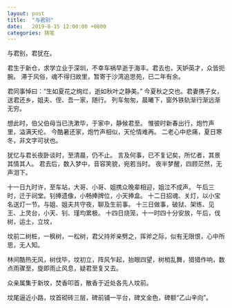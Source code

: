 ```yaml
---
layout: post
title:  "与君别"
date:   2019-8-15 12:00:00 +0800
categories: 随笔
---
```


与君别，君犹在。

君生于新仓，求学立业于深圳，不幸车祸早逝于海丰。君去也，天妒英才，众皆扼腕。
滞于风俗，魂不得归故里，暂寄于沙湾追思苑，已二年有余。

君同事悼曰：“生如夏花之绚烂，逝如秋叶之静美。”
今夏秋之交也。君妻携子女，送君还乡，姐夫、侄、吾一家，随行。
列车匆匆，晨曦下，窗外铁轨渐行渐远渐无穷。

想此时，伯父伯母当已洗漱毕，于家中，静候君至。
惟彼时新春出行，炮竹声里，溢满天伦。
今酷暑还家，炮竹声相似，天伦情难再。
二老心中悲痛，夏日寒冬，非文字可状也。

犹忆与君长夜卧谈时，至清晨，仍不止。
言及何事，已不复记矣，所忆者，其景其情其人。
君去后，数入梦中，音容笑貌，宛若当时。
夜半梦醒，四顾茫然，无声泪下。

十一日九时许，至车站，大哥、小哥、姐携众晚辈相迎，姐泣不成声。
午后三时，迁于祠堂。钊捧遗像，小畅捧牌位，小天捧盒。
十二日招魂、关灯，以小宝名送灯一节。与姐、姐夫共守夜，聊及生前事。
十三日做事，破狱、架练、见王、上灵台，小天、钊、瑾均累极。
十四日烧笼，十一时四十分安放，午后，伐树，运土，立坟，

坟前二树桩，一枫树，一松树，君父持斧亲劈之，挥斧之际，似有无限恨，心中所思，无人知。

林间酷热无风，树伐毕，坟初立，阵风乍起，抬眼四望，树梢乱舞，猎猎作响，数点雨骤至，旋即雨止风息，疑君至复又去。

众亲属集于新坟，焚香叩首，散香于近处各先人坟前。

坟尾逼近小路，坟首砌砖三层，碑前铺一平台，碑文金色，碑额“乙山辛向”。